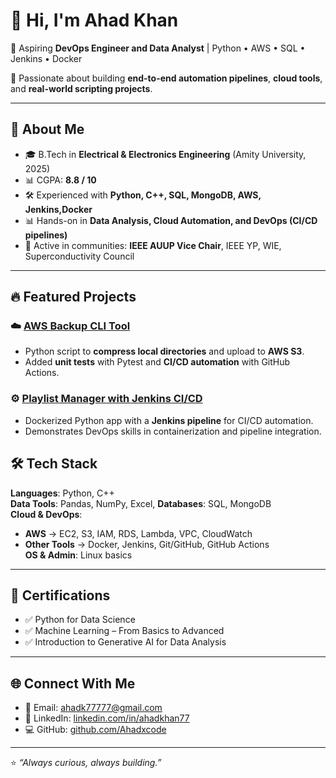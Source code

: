 # 👋 Hi, I'm Ahad Khan  

🚀 Aspiring **DevOps Engineer and Data Analyst** | Python • AWS • SQL • Jenkins • Docker 

🎯 Passionate about building **end-to-end automation pipelines**, **cloud tools**, and **real-world scripting projects**.  

---

## 💼 About Me  
- 🎓 B.Tech in **Electrical & Electronics Engineering** (Amity University, 2025)
-  📊 CGPA: **8.8 / 10** 
- 🛠️ Experienced with **Python, C++, SQL, MongoDB, AWS, Jenkins,Docker**  
- 📊 Hands-on in **Data Analysis, Cloud Automation, and DevOps (CI/CD pipelines)**  
- 🤝 Active in communities: **IEEE AUUP Vice Chair**, IEEE YP, WIE, Superconductivity Council  

---

## 🔥 Featured Projects  

### ☁️ [AWS Backup CLI Tool](https://github.com/Ahadxcode/python-aws-backup-cli)  
- Python script to **compress local directories** and upload to **AWS S3**.  
- Added **unit tests** with Pytest and **CI/CD automation** with GitHub Actions.  

### ⚙️ [Playlist Manager with Jenkins CI/CD](https://github.com/Ahadxcode/Python-CLI-playlist-manager-with-Docker-Jenkins-CI-CD)  
- Dockerized Python app with a **Jenkins pipeline** for CI/CD automation.  
- Demonstrates DevOps skills in containerization and pipeline integration.  


## 🛠️ Tech Stack  

**Languages**: Python, C++  
**Data Tools**: Pandas, NumPy, Excel, 
**Databases**: SQL, MongoDB  
**Cloud & DevOps**:  
- **AWS** → EC2, S3, IAM, RDS, Lambda, VPC, CloudWatch  
- **Other Tools** → Docker, Jenkins, Git/GitHub, GitHub Actions  
**OS & Admin**: Linux basics

---

## 📜 Certifications  
- ✅ Python for Data Science  
- ✅ Machine Learning – From Basics to Advanced  
- ✅ Introduction to Generative AI for Data Analysis 

---

## 🌐 Connect With Me  
- 📧 Email: [ahadk77777@gmail.com](mailto:ahadk77777@gmail.com)  
- 💼 LinkedIn: [linkedin.com/in/ahadkhan77](https://linkedin.com/in/ahadkhan77)  
- 💻 GitHub: [github.com/Ahadxcode](https://github.com/Ahadxcode)  

---

⭐ *“Always curious, always building.”*  


